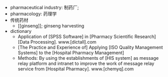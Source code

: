 - pharmaceutical industry: 制药厂;
- pharmacology: 药理学
- 传统药材
    - [[ginseng]]; ginseng harvesting
- dictionary
    - Application of [SPSS Software] in [Pharmacy Scientific Research] [Data Processing]. www.[dictall].com
    - [The Practice and Experience of] Applying [ISO Quality Management Systems] to the [Hospital Pharmacy Management] 
    - Methods: By using the establishments of [HIS system] as message relay platform and intranet to improve the work of message relay service from [Hospital Pharmacy]. www.[chemyq].com
